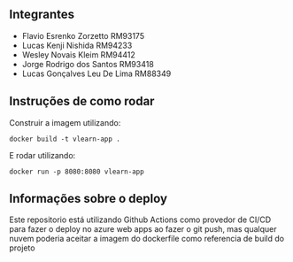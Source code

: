 ## Integrantes

- Flavio Esrenko Zorzetto RM93175
- Lucas Kenji Nishida RM94233
- Wesley Novais Kleim RM94412
- Jorge Rodrigo dos Santos RM93418
- Lucas Gonçalves Leu De Lima RM88349

## Instruções de como rodar

Construir a imagem utilizando:

```console
docker build -t vlearn-app .
```

E rodar utilizando:

```console
docker run -p 8080:8080 vlearn-app
```

## Informações sobre o deploy

Este repositorio está utilizando Github Actions como provedor de CI/CD para fazer o deploy no azure web apps ao fazer o git push, mas qualquer nuvem poderia aceitar a imagem do dockerfile como referencia de build do projeto
